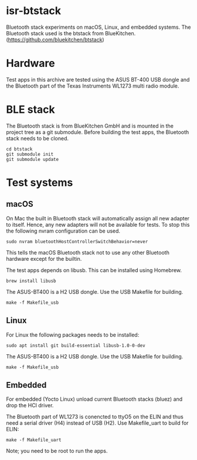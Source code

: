 # isr-btstack
Bluetooth stack experiments on macOS, Linux, and embedded systems. The Bluetooth stack used is the btstack from BlueKitchen. (https://github.com/bluekitchen/btstack)

# Hardware
Test apps in this archive are tested using the ASUS BT-400 USB dongle and the Bluetooth part of the Texas Instruments WL1273 multi radio module.

# BLE stack
The Bluetooth stack is from BlueKitchen GmbH and is mounted in the project tree as a git submodule. Before building the test apps, the Bluetooth stack needs to be cloned. 

    cd btstack
    git submodule init
    git submodule update

# Test systems

## macOS
On Mac the built in Bluetooth stack will automatically assign all new adapter to itself. Hence, any new adapters will not be available for tests. To stop this the following nvram configuration can be used.

    sudo nvram bluetoothHostControllerSwitchBehavior=never

This tells the macOS Bluetooth stack not to use any other Bluetooth hardware except for the builtin.

The test apps depends on libusb. This can be installed using Homebrew.

    brew install libusb
    
The ASUS-BT400 is a H2 USB dongle. Use the USB Makefile for building.

    make -f Makefile_usb

## Linux
For Linux the following packages needs to be installed:

    sudo apt install git build-essential libusb-1.0-0-dev
    
The ASUS-BT400 is a H2 USB dongle. Use the USB Makefile for building.

    make -f Makefile_usb

## Embedded
For embedded (Yocto Linux) unload current Bluetooth stacks (bluez) and drop the HCI driver.

The Bluetooth part of WL1273 is conencted to ttyO5 on the ELIN and thus need a serial driver (H4) instead of USB (H2). Use Makefile_uart to build for ELIN:

    make -f Makefile_uart
    
Note; you need to be root to run the apps.
